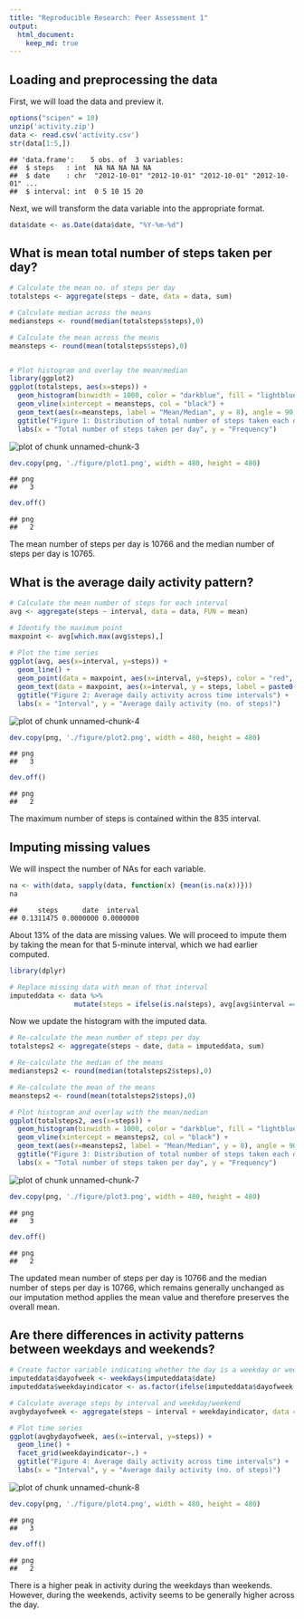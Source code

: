 ```yaml
---
title: "Reproducible Research: Peer Assessment 1"
output: 
  html_document:
    keep_md: true
---
```



## Loading and preprocessing the data

First, we will load the data and preview it.

```r
options("scipen" = 10)
unzip('activity.zip')
data <- read.csv('activity.csv')
str(data[1:5,])
```

```
## 'data.frame':	5 obs. of  3 variables:
##  $ steps   : int  NA NA NA NA NA
##  $ date    : chr  "2012-10-01" "2012-10-01" "2012-10-01" "2012-10-01" ...
##  $ interval: int  0 5 10 15 20
```
Next, we will transform the data variable into the appropriate format.

```r
data$date <- as.Date(data$date, "%Y-%m-%d")
```

## What is mean total number of steps taken per day?


```r
# Calculate the mean no. of steps per day
totalsteps <- aggregate(steps ~ date, data = data, sum)

# Calculate median across the means
mediansteps <- round(median(totalsteps$steps),0)

# Calculate the mean across the means
meansteps <- round(mean(totalsteps$steps),0)


# Plot histogram and overlay the mean/median
library(ggplot2)
ggplot(totalsteps, aes(x=steps)) +
  geom_histogram(binwidth = 1000, color = "darkblue", fill = "lightblue") +
  geom_vline(xintercept = meansteps, col = "black") +
  geom_text(aes(x=meansteps, label = "Mean/Median", y = 8), angle = 90, vjust = 1.2) +
  ggtitle("Figure 1: Distribution of total number of steps taken each day") +
  labs(x = "Total number of steps taken per day", y = "Frequency")
```

![plot of chunk unnamed-chunk-3](figure/unnamed-chunk-3-1.png)

```r
dev.copy(png, './figure/plot1.png', width = 480, height = 480)
```

```
## png 
##   3
```

```r
dev.off()
```

```
## png 
##   2
```
The mean number of steps per day is 10766 and the median number of steps per day is 10765.

## What is the average daily activity pattern?

```r
# Calculate the mean number of steps for each interval
avg <- aggregate(steps ~ interval, data = data, FUN = mean)

# Identify the maximum point
maxpoint <- avg[which.max(avg$steps),]
  
# Plot the time series
ggplot(avg, aes(x=interval, y=steps)) +
  geom_line() +
  geom_point(data = maxpoint, aes(x=interval, y=steps), color = "red", size = 3) +
  geom_text(data = maxpoint, aes(x=interval, y = steps, label = paste0("Maximum (",interval,",",round(steps,0),")"))) +
  ggtitle("Figure 2: Average daily activity across time intervals") +
  labs(x = "Interval", y = "Average daily activity (no. of steps)")
```

![plot of chunk unnamed-chunk-4](figure/unnamed-chunk-4-1.png)

```r
dev.copy(png, './figure/plot2.png', width = 480, height = 480)
```

```
## png 
##   3
```

```r
dev.off()
```

```
## png 
##   2
```
The maximum number of steps is contained within the 835 interval.

## Imputing missing values

We will inspect the number of NAs for each variable.

```r
na <- with(data, sapply(data, function(x) {mean(is.na(x))}))
na
```

```
##     steps      date  interval 
## 0.1311475 0.0000000 0.0000000
```
About 13% of the data are missing values. We will proceed to impute them by taking the mean for that 5-minute interval, which we had earlier computed.


```r
library(dplyr)

# Replace missing data with mean of that interval
imputeddata <- data %>%
                mutate(steps = ifelse(is.na(steps), avg[avg$interval == interval,]$steps, steps))
```

Now we update the histogram with the imputed data.

```r
# Re-calculate the mean number of steps per day
totalsteps2 <- aggregate(steps ~ date, data = imputeddata, sum)

# Re-calculate the median of the means
mediansteps2 <- round(median(totalsteps2$steps),0)

# Re-calculate the mean of the means
meansteps2 <- round(mean(totalsteps2$steps),0)

# Plot histogram and overlay with the mean/median
ggplot(totalsteps2, aes(x=steps)) +
  geom_histogram(binwidth = 1000, color = "darkblue", fill = "lightblue") +
  geom_vline(xintercept = meansteps2, col = "black") +
  geom_text(aes(x=meansteps2, label = "Mean/Median", y = 8), angle = 90, vjust = 1.2) +
  ggtitle("Figure 3: Distribution of total number of steps taken each day") +
  labs(x = "Total number of steps taken per day", y = "Frequency")
```

![plot of chunk unnamed-chunk-7](figure/unnamed-chunk-7-1.png)

```r
dev.copy(png, './figure/plot3.png', width = 480, height = 480)
```

```
## png 
##   3
```

```r
dev.off()
```

```
## png 
##   2
```
The updated mean number of steps per day is 10766 and the median number of steps per day is 10766, which remains generally unchanged as our imputation method applies the mean value and therefore preserves the overall mean.

## Are there differences in activity patterns between weekdays and weekends?


```r
# Create factor variable indicating whether the day is a weekday or weekend
imputeddata$dayofweek <- weekdays(imputeddata$date)
imputeddata$weekdayindicator <- as.factor(ifelse(imputeddata$dayofweek %in% c("Saturday", "Sunday"), "weekend", "weekday"))

# Calculate average steps by interval and weekday/weekend
avgbydayofweek <- aggregate(steps ~ interval + weekdayindicator, data = imputeddata, mean)

# Plot time series
ggplot(avgbydayofweek, aes(x=interval, y=steps)) +
  geom_line() +
  facet_grid(weekdayindicator~.) +
  ggtitle("Figure 4: Average daily activity across time intervals") +
  labs(x = "Interval", y = "Average daily activity (no. of steps)")
```

![plot of chunk unnamed-chunk-8](figure/unnamed-chunk-8-1.png)

```r
dev.copy(png, './figure/plot4.png', width = 480, height = 480)
```

```
## png 
##   3
```

```r
dev.off()
```

```
## png 
##   2
```
There is a higher peak in activity during the weekdays than weekends. However, during the weekends, activity seems to be generally higher across the day.
